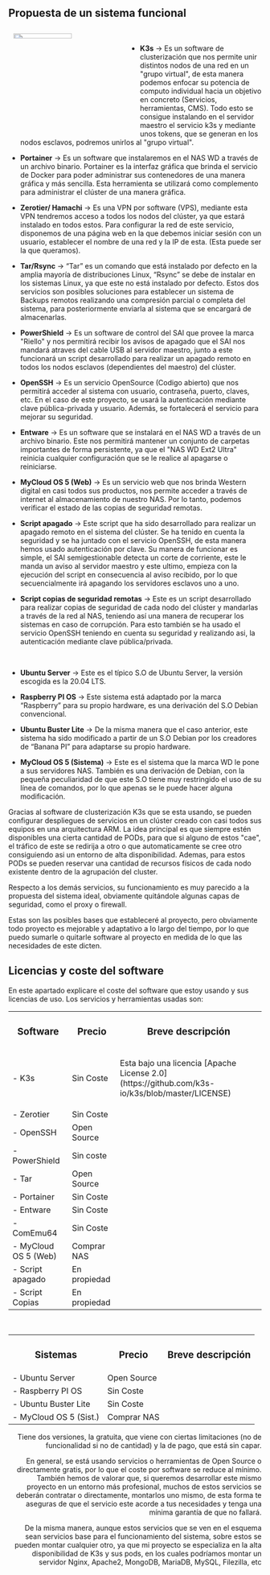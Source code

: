 ## Propuesta de un sistema funcional 

<img src="/diagramas/Diagrama lógico del sistema y sus relaciones/Esquema-por-capas-realista (Propuesta inicial).png" align="left" width=48% height=5% hspace=2% vspace=2% />
</br>

* **K3s** → Es un software de clusterización que nos permite unir distintos nodos de una red en un "grupo virtual", de esta manera podemos enfocar su potencia de computo individual hacia un objetivo en concreto (Servicios, herramientas, CMS). Todo esto se consigue instalando en el servidor maestro el servicio k3s y mediante unos tokens, que se generan en los nodos esclavos, podremos unirlos al "grupo virtual".

* **Portainer** → Es un software que instalaremos en el NAS WD a través de un archivo binario. Portainer es la interfaz gráfica que brinda el servicio de Docker para poder administrar sus contenedores de una manera gráfica y más sencilla. Esta herramienta se utilizará como complemento para administrar el clúster de una manera gráfica.

* **Zerotier/ Hamachi** → Es una VPN por software (VPS), mediante esta VPN tendremos acceso a todos los nodos del clúster, ya que estará instalado en todos estos. Para configurar la red de este servicio, disponemos de una página web en la que debemos iniciar sesión con un usuario, establecer el nombre de una red y la IP de esta. (Esta puede ser la que queramos).

* **Tar/Rsync** → “Tar” es un comando que está instalado por defecto en la amplia mayoría de distribuciones Linux, “Rsync” se debe de instalar en los sistemas Linux, ya que este no está instalado por defecto. Estos dos servicios son posibles soluciones para establecer un sistema de Backups remotos realizando una compresión parcial o completa del sistema, para posteriormente enviarla al sistema que se encargará de almacenarlas.

* **PowerShield** → Es un software de control del SAI que provee la marca "Riello" y nos permitirá recibir los avisos de apagado que el SAI nos mandará atraves del cable USB al servidor maestro, junto a este funcionará un script desarrollado para realizar un apagado remoto en todos los nodos esclavos (dependientes del maestro) del clúster.

* **OpenSSH** → Es un servicio OpenSource (Codigo abierto) que nos permitirá acceder al sistema con usuario, contraseña, puerto, claves, etc. En el caso de este proyecto, se usará la autenticación mediante clave pública-privada y usuario. Además, se fortalecerá el servicio para mejorar su seguridad.

* **Entware** → Es un software que se instalará en el NAS WD a través de un archivo binario. Este nos permitirá mantener un conjunto de carpetas importantes de forma persistente, ya que el "NAS WD Ext2 Ultra" reinicia cualquier configuración que se le realice al apagarse o reiniciarse.

* **MyCloud OS 5 (Web)** → Es un servicio web que nos brinda Western digital en casi todos sus productos, nos permite acceder a través de internet al almacenamiento de nuestro NAS. Por lo tanto, podemos verificar el estado de las copias de seguridad remotas.

* **Script apagado** → Este script que ha sido desarrollado para realizar un apagado remoto en el sistema del clúster. Se ha tenido en cuenta la seguridad y se ha juntado con el servicio OpenSSH, de esta manera hemos usado autenticación por clave. Su manera de funcionar es simple, el SAI semigestionable detecta un corte de corriente, este le manda un aviso al servidor maestro y este ultimo, empieza con la ejecución del script en consecuencia al aviso recibido, por lo que secuencialmente irá apagando los servidores esclavos uno a uno.

* **Script copias de seguridad remotas** → Este es un script desarrollado para realizar copias de seguridad de cada nodo del clúster y mandarlas a través de la red al NAS, teniendo así una manera de recuperar los sistemas en caso de corrupción. Para esto también se ha usado el servicio OpenSSH teniendo en cuenta su seguridad y realizando asi, la autenticación mediante clave pública/privada.

<br/>

* **Ubuntu Server** → Este es el típico S.O de Ubuntu Server, la versión escogida es la 20.04 LTS.

* **Raspberry PI OS** → Este sistema está adaptado por la marca “Raspberry” para su propio hardware, es una derivación del S.O Debian convencional.

* **Ubuntu Buster Lite** → De la misma manera que el caso anterior, este sistema ha sido modificado a partir de un S.O Debian por los creadores de “Banana PI” para adaptarse su propio hardware.

* **MyCloud OS 5 (Sistema)** → Este es el sistema que la marca WD le pone a sus servidores NAS. También es una derivación de Debian, con la pequeña peculiaridad de que este S.O tiene muy restringido el uso de su línea de comandos, por lo que apenas se le puede hacer alguna modificación.


Gracias al software de clusterización K3s que se esta usando, se pueden configurar despliegues de servicios en un clúster creado con casi todos sus equipos en una arquitectura ARM. La idea principal es que siempre estén disponibles una cierta cantidad de PODs, para que si alguno de estos "cae", el tráfico de este se redirija a otro o que automaticamente se cree otro consiguiendo asi un entorno de alta disponibilidad. Ademas, para estos PODs se pueden reservar una cantidad de recursos físicos de cada nodo existente dentro de la agrupación del cluster.

Respecto a los demás servicios, su funcionamiento es muy parecido a la propuesta del sistema ideal, obviamente quitándole algunas capas de seguridad, como el proxy o firewall.

Estas son las posibles bases que estableceré al proyecto, pero obviamente todo proyecto es mejorable y adaptativo a lo largo del tiempo, por lo que puedo sumarle o quitarle software al proyecto en medida de lo que las necesidades de este dicten.

## Licencias y coste del software
En este apartado explicare el coste del software que estoy usando y sus licencias de uso. Los servicios y herramientas usadas son:


<div align="center">
<table>
<tr> <td align="center"> <h3> Software </h3> </td> <td align="center"> <h3> Precio </h3> </td> <td align="center"> <h3> Breve descripción </h3> </td> </tr>
<tr> <td> - K3s </td> <td> Sin Coste </td> <td> <p> Esta bajo una licencia [Apache License 2.0](https://github.com/k3s-io/k3s/blob/master/LICENSE) </p> </td> </tr>
<tr> <td> - Zerotier </td> <td> Sin Coste </td> <td></td> </tr>
<tr> <td> - OpenSSH </td> <td> Open Source </td> <td></td> </tr>
<tr> <td> - PowerShield </td> <td> Sin coste </td> <td></td> </tr>
<tr> <td> - Tar </td> <td> Open Source </td> <td></td> </tr>
<tr> <td> - Portainer </td> <td> Sin Coste </td> <td></td> </tr>
<tr> <td> - Entware </td> <td> Sin Coste </td> <td></td> </tr>
<tr> <td> - ComEmu64 </td> <td> Sin Coste </td> <td></td> </tr>
<tr> <td> - MyCloud OS 5 (Web) </td> <td> Comprar NAS </td> <td></td> </tr>
<tr> <td> - Script apagado </td> <td> En propiedad </td> <td></td> </tr>
<tr> <td> - Script Copias </td> <td> En propiedad </td> <td></td> </tr>
</table>

<br/>

 <a href src="https://github.com/k3s-io/k3s/blob/master/LICENSE"> </a>

<table>
<tr> <td align="center"> <h3> Sistemas </h3> </td> <td align="center"> <h3> Precio </h3> </td> <td align="center"> <h3> Breve descripción </h3> </td> </tr>
<tr> <td> - Ubuntu Server </td> <td> Open Source </td> <td></td> </tr>
<tr> <td> - Raspberry PI OS </td> <td> Sin Coste </td> <td></td> </tr>
<tr> <td> - Ubuntu Buster Lite </td> <td> Sin Coste </td> <td></td> </tr>
<tr> <td> - MyCloud OS 5 (Sist.) </td> <td> Comprar NAS </td> <td></td> </tr>
</table>
</div>
  
<div align="right">
Tiene dos versiones, la gratuita, que viene con ciertas limitaciones (no de funcionalidad si no de cantidad) y la de pago, que está sin capar.

En general, se está usando servicios o herramientas de Open Source o directamente gratis, por lo que el coste por software se reduce al mínimo. También hemos de valorar que, si queremos desarrollar este mismo proyecto en un entorno más profesional, muchos de estos servicios se deberán contratar o directamente, montarlos uno mismo, de esta forma te aseguras de que el servicio este acorde a tus necesidades y tenga una mínima garantía de que no fallará.

De la misma manera, aunque estos servicios que se ven en el esquema sean servicios base para el funcionamiento del sistema, sobre estos se pueden montar cualquier otro, ya que mi proyecto se especializa en la alta disponibilidad de K3s y sus pods, en los cuales podríamos montar un servidor Nginx, Apache2, MongoDB, MariaDB, MySQL, Filezilla, etc 
</div>
